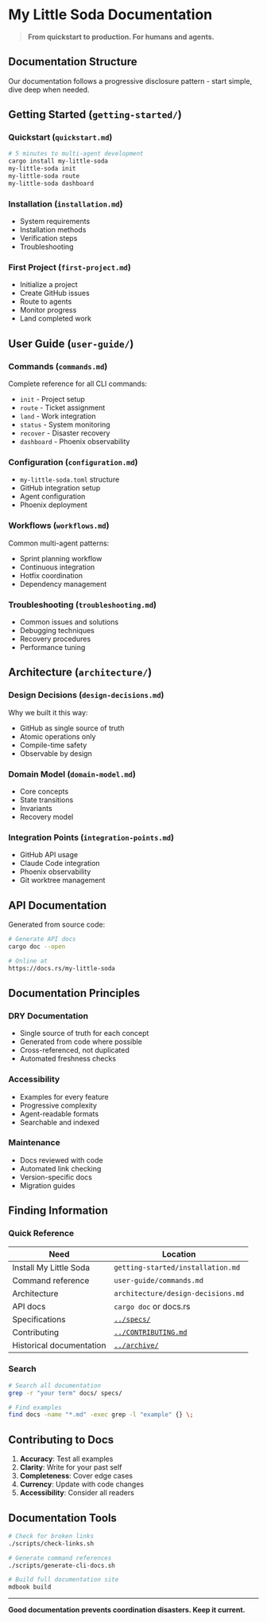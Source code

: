 # My Little Soda Documentation

> **From quickstart to production. For humans and agents.**

## Documentation Structure

Our documentation follows a progressive disclosure pattern - start simple, dive deep when needed.

## Getting Started (`getting-started/`)

### Quickstart (`quickstart.md`)
```bash
# 5 minutes to multi-agent development
cargo install my-little-soda
my-little-soda init
my-little-soda route
my-little-soda dashboard
```

### Installation (`installation.md`)
- System requirements
- Installation methods
- Verification steps
- Troubleshooting

### First Project (`first-project.md`)
- Initialize a project
- Create GitHub issues
- Route to agents
- Monitor progress
- Land completed work

## User Guide (`user-guide/`)

### Commands (`commands.md`)
Complete reference for all CLI commands:
- `init` - Project setup
- `route` - Ticket assignment
- `land` - Work integration
- `status` - System monitoring
- `recover` - Disaster recovery
- `dashboard` - Phoenix observability

### Configuration (`configuration.md`)
- `my-little-soda.toml` structure
- GitHub integration setup
- Agent configuration
- Phoenix deployment

### Workflows (`workflows.md`)
Common multi-agent patterns:
- Sprint planning workflow
- Continuous integration
- Hotfix coordination
- Dependency management

### Troubleshooting (`troubleshooting.md`)
- Common issues and solutions
- Debugging techniques
- Recovery procedures
- Performance tuning

## Architecture (`architecture/`)

### Design Decisions (`design-decisions.md`)
Why we built it this way:
- GitHub as single source of truth
- Atomic operations only
- Compile-time safety
- Observable by design

### Domain Model (`domain-model.md`)
- Core concepts
- State transitions
- Invariants
- Recovery model

### Integration Points (`integration-points.md`)
- GitHub API usage
- Claude Code integration
- Phoenix observability
- Git worktree management

## API Documentation

Generated from source code:
```bash
# Generate API docs
cargo doc --open

# Online at
https://docs.rs/my-little-soda
```

## Documentation Principles

### DRY Documentation
- Single source of truth for each concept
- Generated from code where possible
- Cross-referenced, not duplicated
- Automated freshness checks

### Accessibility
- Examples for every feature
- Progressive complexity
- Agent-readable formats
- Searchable and indexed

### Maintenance
- Docs reviewed with code
- Automated link checking
- Version-specific docs
- Migration guides

## Finding Information

### Quick Reference
| Need | Location |
|------|----------|
| Install My Little Soda | `getting-started/installation.md` |
| Command reference | `user-guide/commands.md` |
| Architecture | `architecture/design-decisions.md` |
| API docs | `cargo doc` or docs.rs |
| Specifications | [`../specs/`](../specs/) |
| Contributing | [`../CONTRIBUTING.md`](../CONTRIBUTING.md) |
| Historical documentation | [`../archive/`](../archive/) |

### Search
```bash
# Search all documentation
grep -r "your term" docs/ specs/

# Find examples
find docs -name "*.md" -exec grep -l "example" {} \;
```

## Contributing to Docs

1. **Accuracy**: Test all examples
2. **Clarity**: Write for your past self
3. **Completeness**: Cover edge cases
4. **Currency**: Update with code changes
5. **Accessibility**: Consider all readers

## Documentation Tools

```bash
# Check for broken links
./scripts/check-links.sh

# Generate command references
./scripts/generate-cli-docs.sh

# Build full documentation site
mdbook build
```

---

**Good documentation prevents coordination disasters. Keep it current.**